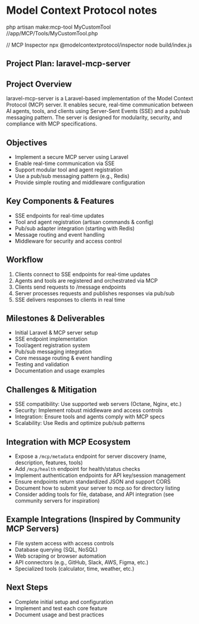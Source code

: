 # Model Context Protocol notes

php artisan make:mcp-tool MyCustomTool
//app/MCP/Tools/MyCustomTool.php

// MCP Inspector
npx @modelcontextprotocol/inspector node build/index.js

## Project Plan: laravel-mcp-server

## Project Overview

laravel-mcp-server is a Laravel-based implementation of the Model Context Protocol (MCP) server. It enables secure, real-time communication between AI agents, tools, and clients using Server-Sent Events (SSE) and a pub/sub messaging pattern. The server is designed for modularity, security, and compliance with MCP specifications.

## Objectives

- Implement a secure MCP server using Laravel
- Enable real-time communication via SSE
- Support modular tool and agent registration
- Use a pub/sub messaging pattern (e.g., Redis)
- Provide simple routing and middleware configuration

## Key Components & Features

- SSE endpoints for real-time updates
- Tool and agent registration (artisan commands & config)
- Pub/sub adapter integration (starting with Redis)
- Message routing and event handling
- Middleware for security and access control

## Workflow

1. Clients connect to SSE endpoints for real-time updates
2. Agents and tools are registered and orchestrated via MCP
3. Clients send requests to /message endpoints
4. Server processes requests and publishes responses via pub/sub
5. SSE delivers responses to clients in real time

## Milestones & Deliverables

- Initial Laravel & MCP server setup
- SSE endpoint implementation
- Tool/agent registration system
- Pub/sub messaging integration
- Core message routing & event handling
- Testing and validation
- Documentation and usage examples

## Challenges & Mitigation

- SSE compatibility: Use supported web servers (Octane, Nginx, etc.)
- Security: Implement robust middleware and access controls
- Integration: Ensure tools and agents comply with MCP specs
- Scalability: Use Redis and optimize pub/sub patterns

## Integration with MCP Ecosystem

- Expose a `/mcp/metadata` endpoint for server discovery (name, description, features, tools)
- Add `/mcp/health` endpoint for health/status checks
- Implement authentication endpoints for API key/session management
- Ensure endpoints return standardized JSON and support CORS
- Document how to submit your server to mcp.so for directory listing
- Consider adding tools for file, database, and API integration (see community servers for inspiration)

## Example Integrations (Inspired by Community MCP Servers)

- File system access with access controls
- Database querying (SQL, NoSQL)
- Web scraping or browser automation
- API connectors (e.g., GitHub, Slack, AWS, Figma, etc.)
- Specialized tools (calculator, time, weather, etc.)

## Next Steps

- Complete initial setup and configuration
- Implement and test each core feature
- Document usage and best practices
